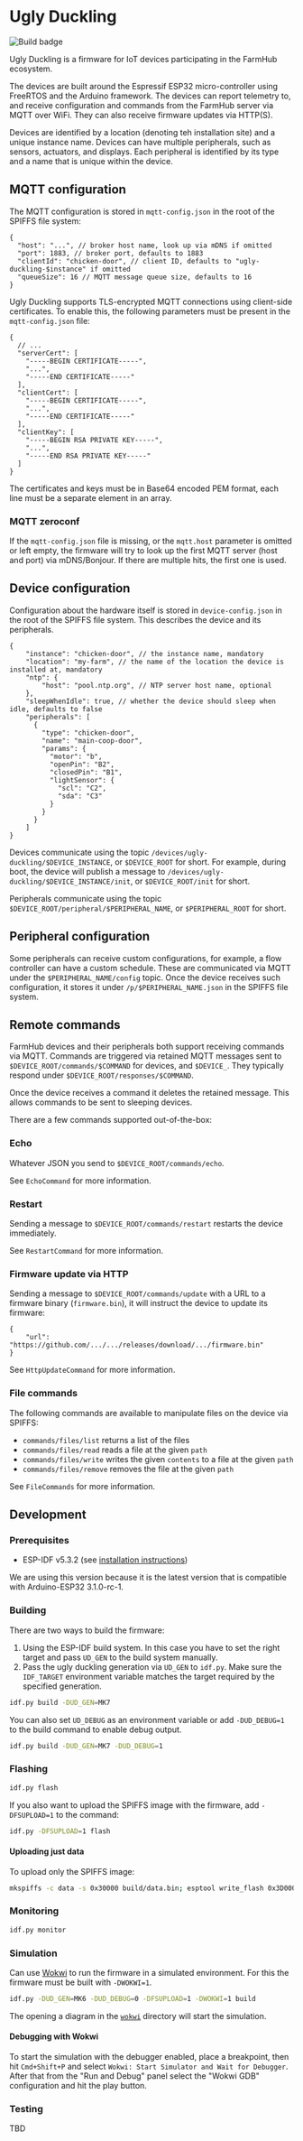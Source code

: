 # Ugly Duckling

![Build badge](https://github.com/kivancsikert/ugly-duckling/actions/workflows/build.yml/badge.svg)

Ugly Duckling is a firmware for IoT devices participating in the FarmHub ecosystem.

The devices are built around the Espressif ESP32 micro-controller using FreeRTOS and the Arduino framework.
The devices can report telemetry to, and receive configuration and commands from the FarmHub server via MQTT over WiFi.
They can also receive firmware updates via HTTP(S).

Devices are identified by a location (denoting teh installation site) and a unique instance name.
Devices can have multiple peripherals, such as sensors, actuators, and displays.
Each peripheral is identified by its type and a name that is unique within the device.

## MQTT configuration

The MQTT configuration is stored in `mqtt-config.json` in the root of the SPIFFS file system:

```jsonc
{
  "host": "...", // broker host name, look up via mDNS if omitted
  "port": 1883, // broker port, defaults to 1883
  "clientId": "chicken-door", // client ID, defaults to "ugly-duckling-$instance" if omitted
  "queueSize": 16 // MQTT message queue size, defaults to 16
}
```

Ugly Duckling supports TLS-encrypted MQTT connections using client-side certificates.
To enable this, the following parameters must be present in the `mqtt-config.json` file:

```jsonc
{
  // ...
  "serverCert": [
    "-----BEGIN CERTIFICATE-----",
    "...",
    "-----END CERTIFICATE-----"
  ],
  "clientCert": [
    "-----BEGIN CERTIFICATE-----",
    "...",
    "-----END CERTIFICATE-----"
  ],
  "clientKey": [
    "-----BEGIN RSA PRIVATE KEY-----",
    "...",
    "-----END RSA PRIVATE KEY-----"
  ]
}
```

The certificates and keys must be in Base64 encoded PEM format, each line must be a separate element in an array.

### MQTT zeroconf

If the `mqtt-config.json` file is missing, or the `mqtt.host` parameter is omitted or left empty, the firmware will try to look up the first MQTT server (host and port) via mDNS/Bonjour.
If there are multiple hits, the first one is used.

## Device configuration

Configuration about the hardware itself is stored in `device-config.json` in the root of the SPIFFS file system.
This describes the device and its peripherals.

```jsonc
{
    "instance": "chicken-door", // the instance name, mandatory
    "location": "my-farm", // the name of the location the device is installed at, mandatory
    "ntp": {
        "host": "pool.ntp.org", // NTP server host name, optional
    },
    "sleepWhenIdle": true, // whether the device should sleep when idle, defaults to false
    "peripherals": [
      {
        "type": "chicken-door",
        "name": "main-coop-door",
        "params": {
          "motor": "b",
          "openPin": "B2",
          "closedPin": "B1",
          "lightSensor": {
            "scl": "C2",
            "sda": "C3"
          }
        }
      }
    ]
}
```

Devices communicate using the topic `/devices/ugly-duckling/$DEVICE_INSTANCE`, or `$DEVICE_ROOT` for short.
For example, during boot, the device will publish a message to `/devices/ugly-duckling/$DEVICE_INSTANCE/init`, or `$DEVICE_ROOT/init` for short.

Peripherals communicate using the topic `$DEVICE_ROOT/peripheral/$PERIPHERAL_NAME`, or `$PERIPHERAL_ROOT` for short.

## Peripheral configuration

Some peripherals can receive custom configurations, for example, a flow controller can have a custom schedule.
These are communicated via MQTT under the `$PERIPHERAL_NAME/config` topic.
Once the device receives such configuration, it stores it under `/p/$PERIPHERAL_NAME.json` in the SPIFFS file system.

## Remote commands

FarmHub devices and their peripherals both support receiving commands via MQTT.
Commands are triggered via retained MQTT messages sent to `$DEVICE_ROOT/commands/$COMMAND` for devices, and `$DEVICE_`.
They typically respond under `$DEVICE_ROOT/responses/$COMMAND`.

Once the device receives a command it deletes the retained message.
This allows commands to be sent to sleeping devices.

There are a few commands supported out-of-the-box:

### Echo

Whatever JSON you send to `$DEVICE_ROOT/commands/echo`.

See `EchoCommand` for more information.

### Restart

Sending a message to `$DEVICE_ROOT/commands/restart` restarts the device immediately.

See `RestartCommand` for more information.

### Firmware update via HTTP

Sending a message to `$DEVICE_ROOT/commands/update` with a URL to a firmware binary (`firmware.bin`), it will instruct the device to update its firmware:

```jsonc
{
    "url": "https://github.com/.../.../releases/download/.../firmware.bin"
}
```

See `HttpUpdateCommand` for more information.

### File commands

The following commands are available to manipulate files on the device via SPIFFS:

- `commands/files/list` returns a list of the files
- `commands/files/read` reads a file at the given `path`
- `commands/files/write` writes the given `contents` to a file at the given `path`
- `commands/files/remove` removes the file at the given `path`

See `FileCommands` for more information.

## Development

### Prerequisites

- ESP-IDF v5.3.2 (see [installation instructions](https://docs.espressif.com/projects/esp-idf/en/stable/esp32/get-started/index.html))

We are using this version because it is the latest version that is compatible with Arduino-ESP32 3.1.0-rc-1.

### Building

There are two ways to build the firmware:

1. Using the ESP-IDF build system. In this case you have to set the right target and pass `UD_GEN` to the build system manually.
2. Pass the ugly duckling generation via `UD_GEN` to `idf.py`. Make sure the `IDF_TARGET` environment variable matches the target required by the specified generation.

```bash
idf.py build -DUD_GEN=MK7
```

You can also set `UD_DEBUG` as an environment variable or add `-DUD_DEBUG=1` to the build command to enable debug output.

```bash
idf.py build -DUD_GEN=MK7 -DUD_DEBUG=1
```

### Flashing

```bash
idf.py flash
```

If you also want to upload the SPIFFS image with the firmware, add `-DFSUPLOAD=1` to the command:

```bash
idf.py -DFSUPLOAD=1 flash
```

#### Uploading just data

To upload only the SPIFFS image:

```bash
mkspiffs -c data -s 0x30000 build/data.bin; esptool write_flash 0x3D0000 build/data.bin
```

### Monitoring

```bash
idf.py monitor
```

### Simulation

Can use [Wokwi](https://wokwi.com/) to run the firmware in a simulated environment.
For this the firmware must be built with `-DWOKWI=1`.

```bash
idf.py -DUD_GEN=MK6 -DUD_DEBUG=0 -DFSUPLOAD=1 -DWOKWI=1 build
```

The opening a diagram in the [`wokwi`](wokwi) directory will start the simulation.

#### Debugging with Wokwi

To start the simulation with the debugger enabled, place a breakpoint, then hit `Cmd+Shift+P` and select `Wokwi: Start Simulator and Wait for Debugger`.
After that from the "Run and Debug" panel select the "Wokwi GDB" configuration and hit the play button.

### Testing

TBD
